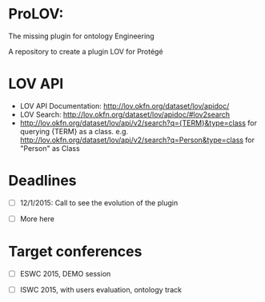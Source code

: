 ProLOV: 
======
The missing plugin for ontology Engineering

A repository to create a plugin LOV for Protégé

LOV API
======
  - LOV API Documentation: http://lov.okfn.org/dataset/lov/apidoc/ 
  - LOV Search: http://lov.okfn.org/dataset/lov/apidoc/#lov2search
  - http://lov.okfn.org/dataset/lov/api/v2/search?q={TERM}&type=class for querying {TERM} as a class.
e.g. http://lov.okfn.org/dataset/lov/api/v2/search?q=Person&type=class for "Person" as Class

Deadlines
========
  - [ ] 12/1/2015: Call to see the evolution of the plugin
  - [ ] More here 
  

Target conferences
=================
  - [ ] ESWC 2015, DEMO session
  - [ ] ISWC 2015, with users evaluation, ontology track
  
